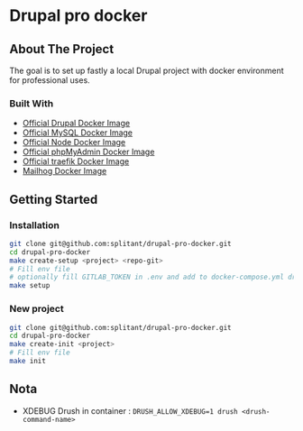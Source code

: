 # Drupal pro docker

## About The Project

The goal is to set up fastly a local Drupal project with docker environment for professional uses.

### Built With

* [Official Drupal Docker Image](https://hub.docker.com/_/drupal)
* [Official MySQL Docker Image](https://hub.docker.com/_/mysql)
* [Official Node Docker Image](https://hub.docker.com/_/node)
* [Official phpMyAdmin Docker Image](https://hub.docker.com/_/phpmyadmin)
* [Official traefik Docker Image](https://hub.docker.com/_/traefik)
* [Mailhog Docker Image](https://hub.docker.com/r/mailhog/mailhog)

## Getting Started

### Installation

   ```sh
   git clone git@github.com:splitant/drupal-pro-docker.git
   cd drupal-pro-docker
   make create-setup <project> <repo-git>
   # Fill env file
   # optionally fill GITLAB_TOKEN in .env and add to docker-compose.yml drupal service part
   make setup
   ```

### New project

   ```sh
   git clone git@github.com:splitant/drupal-pro-docker.git
   cd drupal-pro-docker
   make create-init <project>
   # Fill env file
   make init
   ```

## Nota

* XDEBUG Drush in container : `DRUSH_ALLOW_XDEBUG=1 drush <drush-command-name>`
